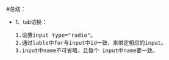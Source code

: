 #总结：
* 1、tab切换：<br/><pre>1.设置input type="radio"。
 2.通过lable中for与input中id一致，来绑定相应的input。
 3.input中name不可省略，且每个
input中name要一致。
